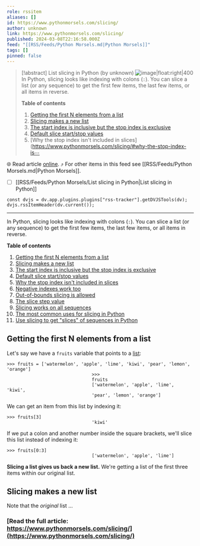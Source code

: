 ```yaml
---
role: rssitem
aliases: []
id: https://www.pythonmorsels.com/slicing/
author: unknown
link: https://www.pythonmorsels.com/slicing/
published: 2024-03-08T22:16:58.000Z
feed: "[[RSS/Feeds/Python Morsels.md|Python Morsels]]"
tags: []
pinned: false
---
```


> [!abstract] List slicing in Python (by unknown)
> ![image|float:right|400](https://i.vimeocdn.com/filter/overlay?src0=https%3A%2F%2Fi.vimeocdn.com%2Fvideo%2F1809471197-6ac16458794fea7dbf99e06573578d8c7d78c395f13e143d7c899431706a0715-d_1920x1080&src1=http%3A%2F%2Ff.vimeocdn.com%2Fp%2Fimages%2Fcrawler_play.png) In Python, slicing looks like indexing with colons (`:`). You can slice a list (or any sequence) to get the first few items, the last few items, or all items in reverse.
> 
> **Table of contents**
> 
> 1. [Getting the first N elements from a list](https://www.pythonmorsels.com/slicing/#getting-the-first-n-elements-from-a-list)
> 2. [Slicing makes a new list](https://www.pythonmorsels.com/slicing/#slicing-makes-a-new-list)
> 3. [The start index is inclusive but the stop index is exclusive](https://www.pythonmorsels.com/slicing/#the-start-index-is-inclusive-but-the-stop-index-is-exclusive)
> 4. [Default slice start/stop values](https://www.pythonmorsels.com/slicing/#default-slice-startstop-values)
> 5. [Why the stop index isn't included in slices](https://www.pythonmorsels.com/slicing/#why-the-stop-index-is⋯

🌐 Read article [online](https://www.pythonmorsels.com/slicing/). ⤴ For other items in this feed see [[RSS/Feeds/Python Morsels.md|Python Morsels]].

- [ ] [[RSS/Feeds/Python Morsels/List slicing in Python|List slicing in Python]]

~~~dataviewjs
const dvjs = dv.app.plugins.plugins["rss-tracker"].getDVJSTools(dv);
dvjs.rssItemHeader(dv.current());
~~~

- - -

In Python, slicing looks like indexing with colons (`:`). You can slice a list (or any sequence) to get the first few items, the last few items, or all items in reverse.

**Table of contents**

1. [Getting the first N elements from a list](https://www.pythonmorsels.com/slicing/#getting-the-first-n-elements-from-a-list)
2. [Slicing makes a new list](https://www.pythonmorsels.com/slicing/#slicing-makes-a-new-list)
3. [The start index is inclusive but the stop index is exclusive](https://www.pythonmorsels.com/slicing/#the-start-index-is-inclusive-but-the-stop-index-is-exclusive)
4. [Default slice start/stop values](https://www.pythonmorsels.com/slicing/#default-slice-startstop-values)
5. [Why the stop index isn't included in slices](https://www.pythonmorsels.com/slicing/#why-the-stop-index-isnt-included-in-slices)
6. [Negative indexes work too](https://www.pythonmorsels.com/slicing/#negative-indexes-work-too)
7. [Out-of-bounds slicing is allowed](https://www.pythonmorsels.com/slicing/#out-of-bounds-slicing-is-allowed)
8. [The slice step value](https://www.pythonmorsels.com/slicing/#the-slice-step-value)
9. [Slicing works on all sequences](https://www.pythonmorsels.com/slicing/#slicing-works-on-all-sequences)
10. [The most common uses for slicing in Python](https://www.pythonmorsels.com/slicing/#the-most-common-uses-for-slicing-in-python)
11. [Use slicing to get "slices" of sequences in Python](https://www.pythonmorsels.com/slicing/#use-slicing-to-get-slices-of-sequences-in-python)

## Getting the first N elements from a list

Let's say we have a `fruits` variable that points to a [list](https://www.pythonmorsels.com/what-are-lists/):

```
>>> fruits = ['watermelon', 'apple', 'lime', 'kiwi', 'pear', 'lemon', 'orange']
                                >>>
                                fruits
                                ['watermelon', 'apple', 'lime', 'kiwi',
                                'pear', 'lemon', 'orange']
```

We can get an item from this list by indexing it:

```
>>> fruits[3]
                                'kiwi'
```

If we put a colon and another number inside the square brackets, we'll slice this list instead of indexing it:

```
>>> fruits[0:3]
                                ['watermelon', 'apple', 'lime']
```

**Slicing a list gives us back a new list.** We're getting a list of the first three items within our original list.

## Slicing makes a new list

Note that the _original_ list …

### [Read the full article: https://www.pythonmorsels.com/slicing/](https://www.pythonmorsels.com/slicing/)
